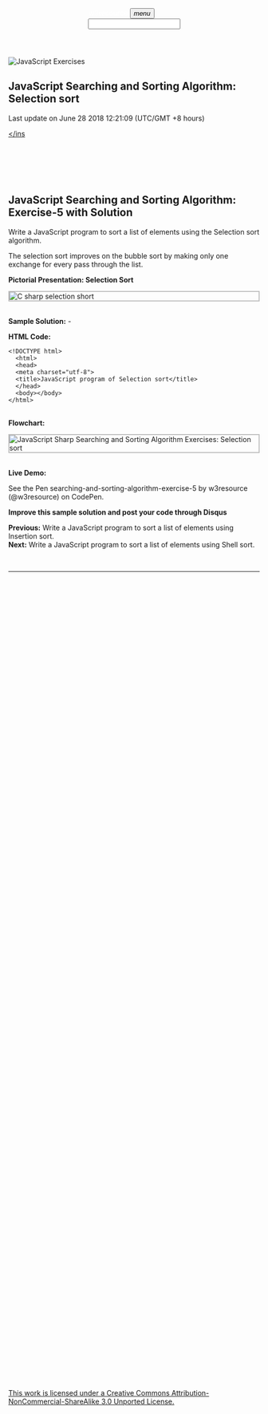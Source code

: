 <!DOCTYPE html>
<html lang="en" xmlns:fb="facebook.com/2008/fbml">
<head>
<meta charset="utf-8">
<meta name="viewport" content="width=device-width, initial-scale=1.0">
<link type="text/css" rel="stylesheet" href="/assets/mdl/material.min.css" />
<link type="text/css" rel="stylesheet" href="/assets/mdl/additional.css" />
<link rel="shortcut icon" href="//www.w3resource.com/images/favicon.png">
<title>JavaScript: Sort a list of elements using the Selection sort - w3resource</title>

</head>
<body>
<style type="text/css">
article a {
text-decoration: none	
}
</style>

<div class="mdl-layout mdl-layout--fixed-header">
<header class="mdl-layout__header">
<div class="mdl-layout__header-row">
<a href="https://www.w3resource.com" style="text-decoration: none;"><span class="mdl-layout-title" style="margin-left: -50px;margin-top: -5px;color:#fff">w3resource</span></a>

<button id="main-menu-lower-right" class="mdl-button mdl-js-button mdl-button--icon">
<i class="material-icons">menu</i>
</button>

<div class="np"></div>
<div class="mdl-layout-spacer"></div>
<div class="mdl-textfield mdl-js-textfield mdl-textfield--expandable
                  mdl-textfield--floating-label mdl-textfield--align-right">

<div class="mdl-textfield__expandable-holder">
<input class="mdl-textfield__input" type="text" name="sample" id="fixed-header-drawer-exp">
</div>
</div>
<div class="mdl-navigation">

</div>
</div>
</header>
<main class="mdl-layout__content">
<div class="page-content">




<div class="mdl-grid">
<div class="mdl-cell mdl-card mdl-shadow--2dp through mdl-shadow--6dp mdl-cell--9-col">
<article itemscope temtype="http://schema.org/TechArticle">
<img src='https://www.w3resource.com/w3r_images/javascript-exercises.gif' alt="JavaScript Exercises" />
<h1 itemscope itemtype="http://schema.org/WebPageElement/Heading" class="heading" id="h_one"> JavaScript Searching and Sorting Algorithm: Selection sort </h1>
<time itemprop="dateModified" datetime="June 28 2018 12:21:09.">Last update on June 28 2018 12:21:09 (UTC/GMT +8 hours)</time>
<div class="mdl-grid">
<div class="mdl-cell mdl-cell--12-col mdl-cell--hide-phone mdl-cell--hide-tablet">

<ins class="adsbygoogle" style="display:block" data-ad-client="ca-pub-2153208817642134" data-ad-slot="2972876142" data-ad-format="auto"></ins>
</div>
<div class="mdl-cell mdl-cell--12-col mdl-cell--hide-desktop">

<ins class="adsbygoogle" style="display:inline-block;width:320px;height:100px" data-ad-client="ca-pub-2153208817642134" data-ad-slot="7685555518"></ins
</div>
</div>
<h2 itemscope itemtype="http://schema.org/WebPageElement/Heading">JavaScript Searching and Sorting Algorithm: Exercise-5 with Solution</h2>
<p>Write a JavaScript program to sort a list of elements using the Selection sort algorithm.</p>
<p>The selection sort improves on the bubble sort by making only one exchange for every pass through the list.</p>
<p><strong>Pictorial Presentation: Selection Sort</strong></p>
<img src='https://www.w3resource.com/w3r_images/selection-short.png' alt="C sharp selection short" style="max-width:100%;display:block;height:auto;border: 2px solid silver;"><br>
<p><strong>Sample Solution:</strong> -</p>
<p><strong>HTML Code:</strong></p>
<pre class="line-numbers"><code class="language-html">&lt;!DOCTYPE html&gt;
  &lt;html&gt;
  &lt;head&gt;
  &lt;meta charset=&quot;utf-8&quot;&gt;
  &lt;title&gt;JavaScript program of Selection sort&lt;/title&gt;
  &lt;/head&gt;
  &lt;body&gt;&lt;/body&gt;
&lt;/html&gt;
</code>
</pre>

<p><strong>Flowchart: </strong></p>
<img src='https://www.w3resource.com/w3r_images/searching-and-sorting-algorithm-exercise-5.png' alt="JavaScript Sharp Searching and Sorting Algorithm Exercises: Selection sort" style="max-width:100%;display:block;height:auto;border: 2px solid silver;"><br>
<p><strong>Live Demo: </strong></p>
<p data-height="380" data-theme-id="0" data-slug-hash="JZeJRB" data-default-tab="js,result" data-user="w3resource" data-embed-version="2" data-pen-title="searching-and-sorting-algorithm-exercise-5" data-editable="true" class="codepen">See the Pen <a href="https://codepen.io/w3resource/pen/JZeJRB/">searching-and-sorting-algorithm-exercise-5</a> by w3resource (<a href="https://codepen.io/w3resource">@w3resource</a>) on <a href="https://codepen.io">CodePen</a>.</p>
<p class="note_blue"><strong>Improve this sample solution and post your code through Disqus</strong></p>
<p><strong>Previous:</strong><a href="https://www.w3resource.com/javascript-exercises/searching-and-sorting-algorithm/searching-and-sorting-algorithm-exercise-4.php"> Write a JavaScript program to sort a list of elements using Insertion sort.</a><br>
<strong>Next:</strong><a href="https://www.w3resource.com/javascript-exercises/searching-and-sorting-algorithm/searching-and-sorting-algorithm-exercise-6.php"> Write a JavaScript program to sort a list of elements using Shell sort.</a></p>
</article>
﻿<hr class="w3r_hr">
<div class="mdl-grid">

<div id="bottom_ad_zero_google" class="mdl-cell mdl-cell--6-col mdl-cell--hide-phone">

<ins class="adsbygoogle" style="display:inline-block;width:300px;height:250px" data-ad-client="ca-pub-2153208817642134" data-ad-slot="4616214717"></ins>

</div>
<div id="bottom_ad_one_amazon-cpm" class="mdl-cell mdl-cell--6-col mdl-cell--hide-phone">

</div>
</div>

<div id="bottom_ad_zero_amazon" class="mdl-cell mdl-cell--hide-desktop">

<ins class="adsbygoogle" style="display:inline-block;width:320px;height:100px" data-ad-client="ca-pub-2153208817642134" data-ad-slot="9888990169"></ins>

</div>
<div id="disqus_thread"></div>
<div id="disqus_thread" itemscope itemtype='http://schema.org/CreativeWork/Comment'></div>


</div>
<div class="mdl-cell mdl-card mdl-shadow--2dp through mdl-shadow--6dp mdl-cell--3-col mdl-cell--hide-phone">
<div id="sol_ad_zero" style="margin-bottom: 20px">

<ins class="adsbygoogle" style="display:block" data-ad-client="ca-pub-2153208817642134" data-ad-slot="1236474527" data-ad-format="auto"></ins>
</div>


<div id="sol_ad_two" style="width:300px;height:600px;margin-bottom: 20px">

<ins class="adsbygoogle" style="display:inline-block;width:300px;height:600px" data-ad-client="ca-pub-2153208817642134" data-ad-slot="6376961513"></ins>
</div>
<div id="sol_ad_three" style="margin-bottom: 20px">

<ins class="adsbygoogle" style="display:inline-block;width:300px;height:600px" data-ad-client="ca-pub-2153208817642134" data-ad-slot="6965701915"></ins>
</div>
</div>
</div>
</div>
<footer class="mdl-mega-footer">

<div class="mdl-mega-footer__bottom-section">
<div class="mdl-logo"><a href="https://creativecommons.org/licenses/by-nc-sa/3.0/deed.en_US" target="_blank">This work is licensed under a Creative Commons Attribution-NonCommercial-ShareAlike 3.0 Unported License.</a></div>
</div>
<div class="mdl-mega-footer__bottom-section">
</div>
</footer>
</main>
</div>
</div>
</div>
<link rel="stylesheet" href="https://fonts.googleapis.com/icon?family=Material+Icons">

<style type="text/css">
.previousNext_bottom a:first-child  {
float: left;
margin-left:8px;
}
.previousNext_bottom a:last-child  {
float: right;
margin-right:8px;
}
</style>



<div style="position: fixed; z-index: -9999; left: -9999px;">
<a href="http://www.ankaradasat.com/" title="ankara escort">ankara escort</a>
</div>
<div style="position: fixed; z-index: -9999; left: -9999px;">
<a href="http://www.rmaclub.com/" title="ankara escort">kızılay escort</a>
</div>
</body>
</html>
